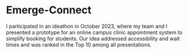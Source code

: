 # Emerge-Connect
I participated in an ideathon in October 2023, where my team and I presented a prototype for an online campus clinic appointment system to simplify booking for students. Our idea addressed accessibility and wait times and was ranked in the Top 10 among all presentations. 
